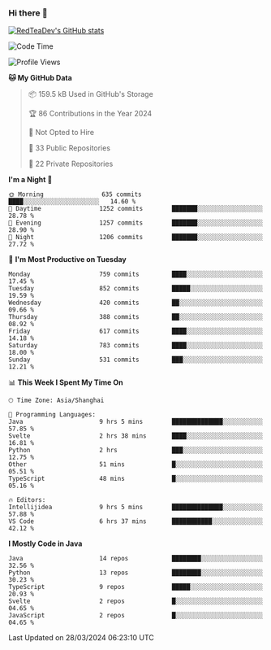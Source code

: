 ### Hi there 👋

<!--
**RedTeaDev/RedTeaDev** is a ✨ _special_ ✨ repository because its `README.md` (this file) appears on your GitHub profile.

Here are some ideas to get you started:

- 🔭 I’m currently working on ...
- 🌱 I’m currently learning ...
- 👯 I’m looking to collaborate on ...
- 🤔 I’m looking for help with ...
- 💬 Ask me about ...
- 📫 How to reach me: ...
- 😄 Pronouns: ...
- ⚡ Fun fact: ...
-->

<!--
[![wakatime](https://wakatime.com/badge/user/6b101ed0-04c0-4490-9283-eb61f2efff96.svg)](https://wakatime.com/@6b101ed0-04c0-4490-9283-eb61f2efff96)
!-->

[![RedTeaDev's GitHub stats](https://github-readme-stats.vercel.app/api?username=RedTeaDev)](https://github.com/anuraghazra/github-readme-stats)
<!--
[![willianrod's wakatime stats](https://github-readme-stats.vercel.app/api/wakatime?username=RedTeaDev)](https://github.com/anuraghazra/github-readme-stats)
!-->
<!--START_SECTION:waka-->
![Code Time](http://img.shields.io/badge/Code%20Time-2%2C131%20hrs%2010%20mins-blue)

![Profile Views](http://img.shields.io/badge/Profile%20Views-0-blue)

**🐱 My GitHub Data** 

> 📦 159.5 kB Used in GitHub's Storage 
 > 
> 🏆 86 Contributions in the Year 2024
 > 
> 🚫 Not Opted to Hire
 > 
> 📜 33 Public Repositories 
 > 
> 🔑 22 Private Repositories 
 > 
**I'm a Night 🦉** 

```text
🌞 Morning                635 commits         ████░░░░░░░░░░░░░░░░░░░░░   14.60 % 
🌆 Daytime                1252 commits        ███████░░░░░░░░░░░░░░░░░░   28.78 % 
🌃 Evening                1257 commits        ███████░░░░░░░░░░░░░░░░░░   28.90 % 
🌙 Night                  1206 commits        ███████░░░░░░░░░░░░░░░░░░   27.72 % 
```
📅 **I'm Most Productive on Tuesday** 

```text
Monday                   759 commits         ████░░░░░░░░░░░░░░░░░░░░░   17.45 % 
Tuesday                  852 commits         █████░░░░░░░░░░░░░░░░░░░░   19.59 % 
Wednesday                420 commits         ██░░░░░░░░░░░░░░░░░░░░░░░   09.66 % 
Thursday                 388 commits         ██░░░░░░░░░░░░░░░░░░░░░░░   08.92 % 
Friday                   617 commits         ████░░░░░░░░░░░░░░░░░░░░░   14.18 % 
Saturday                 783 commits         ████░░░░░░░░░░░░░░░░░░░░░   18.00 % 
Sunday                   531 commits         ███░░░░░░░░░░░░░░░░░░░░░░   12.21 % 
```


📊 **This Week I Spent My Time On** 

```text
🕑︎ Time Zone: Asia/Shanghai

💬 Programming Languages: 
Java                     9 hrs 5 mins        ██████████████░░░░░░░░░░░   57.85 % 
Svelte                   2 hrs 38 mins       ████░░░░░░░░░░░░░░░░░░░░░   16.81 % 
Python                   2 hrs               ███░░░░░░░░░░░░░░░░░░░░░░   12.75 % 
Other                    51 mins             █░░░░░░░░░░░░░░░░░░░░░░░░   05.51 % 
TypeScript               48 mins             █░░░░░░░░░░░░░░░░░░░░░░░░   05.16 % 

🔥 Editors: 
Intellijidea             9 hrs 5 mins        ██████████████░░░░░░░░░░░   57.88 % 
VS Code                  6 hrs 37 mins       ███████████░░░░░░░░░░░░░░   42.12 % 
```

**I Mostly Code in Java** 

```text
Java                     14 repos            ████████░░░░░░░░░░░░░░░░░   32.56 % 
Python                   13 repos            ████████░░░░░░░░░░░░░░░░░   30.23 % 
TypeScript               9 repos             █████░░░░░░░░░░░░░░░░░░░░   20.93 % 
Svelte                   2 repos             █░░░░░░░░░░░░░░░░░░░░░░░░   04.65 % 
JavaScript               2 repos             █░░░░░░░░░░░░░░░░░░░░░░░░   04.65 % 
```




 Last Updated on 28/03/2024 06:23:10 UTC
<!--END_SECTION:waka-->


